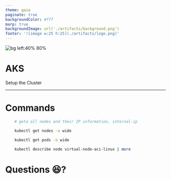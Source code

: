 ```yaml
---
theme: gaia
paginate: true
backgroundColor: #fff
marp: true
backgroundImage: url('./artifacts/background.png')
footer: '![image w:25 h:25](./artifacts/logo.png)'
---
```


<!-- _class: lead -->

![bg left:40% 80%](./artifacts/ms-azure-logo.png)

# **AKS**

Setup the Cluster

---

# Commands

```bash
    # geta all nodes and their IP information, internal-ip

    kubectl get nodes -o wide

    kubectl get pods -o wide

    kubectl describe node virtual-node-aci-linux | more

```

# Questions :satisfied:?

